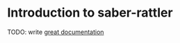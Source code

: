 # Introduction to saber-rattler

TODO: write [great documentation](http://jacobian.org/writing/great-documentation/what-to-write/)
